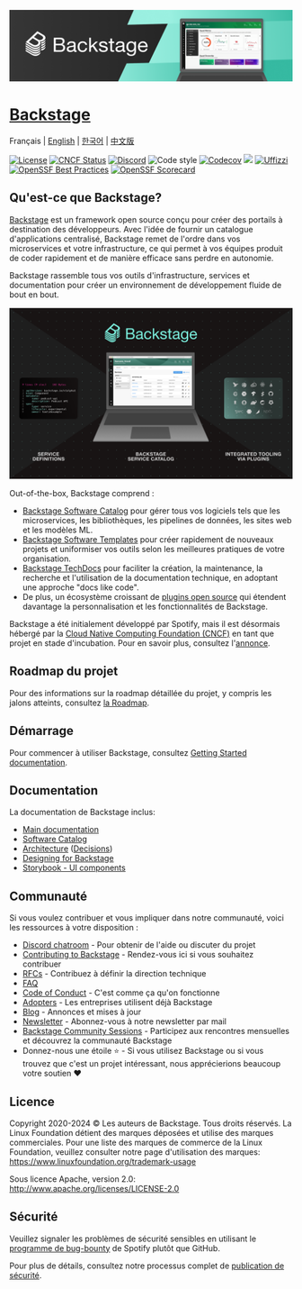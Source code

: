 [![headline](docs/assets/headline.png)](https://backstage.io/)

# [Backstage](https://backstage.io)

Français \| [English](README.md) \| [한국어](README-ko_kr.md) \| [中文版](README-zh_Hans.md)

[![License](https://img.shields.io/badge/License-Apache%202.0-blue.svg)](https://opensource.org/licenses/Apache-2.0)
[![CNCF Status](https://img.shields.io/badge/cncf%20status-incubation-blue.svg)](https://www.cncf.io/projects)
[![Discord](https://img.shields.io/discord/687207715902193673?logo=discord&label=Discord&color=5865F2&logoColor=white)](https://discord.gg/backstage-687207715902193673)
![Code style](https://img.shields.io/badge/code_style-prettier-ff69b4.svg)
[![Codecov](https://img.shields.io/codecov/c/github/backstage/backstage)](https://codecov.io/gh/backstage/backstage)
[![](https://img.shields.io/github/v/release/backstage/backstage)](https://github.com/backstage/backstage/releases)
[![Uffizzi](https://img.shields.io/endpoint?url=https%3A%2F%2Fapp.uffizzi.com%2Fapi%2Fv1%2Fpublic%2Fshields%2Fgithub.com%2Fbackstage%2Fbackstage)](https://app.uffizzi.com/ephemeral-environments/backstage/backstage)
[![OpenSSF Best Practices](https://bestpractices.coreinfrastructure.org/projects/7678/badge)](https://bestpractices.coreinfrastructure.org/projects/7678)
[![OpenSSF Scorecard](https://api.securityscorecards.dev/projects/github.com/backstage/backstage/badge)](https://securityscorecards.dev/viewer/?uri=github.com/backstage/backstage)

## Qu'est-ce que Backstage?

[Backstage](https://backstage.io/) est un framework open source conçu pour créer des portails à destination des développeurs. Avec l'idée de fournir un catalogue d'applications centralisé, Backstage remet de l'ordre dans vos microservices et votre infrastructure, ce qui permet à vos équipes produit de coder rapidement et de manière efficace sans perdre en autonomie.

Backstage rassemble tous vos outils d'infrastructure, services et documentation pour créer un environnement de développement fluide de bout en bout.

![software-catalog](docs/assets/header.png)

Out-of-the-box, Backstage comprend :

- [Backstage Software Catalog](https://backstage.io/docs/features/software-catalog/) pour gérer tous vos logiciels tels que les microservices, les bibliothèques, les pipelines de données, les sites web et les modèles ML.
- [Backstage Software Templates](https://backstage.io/docs/features/software-templates/) pour créer rapidement de nouveaux projets et uniformiser vos outils selon les meilleures pratiques de votre organisation.
- [Backstage TechDocs](https://backstage.io/docs/features/techdocs/) pour faciliter la création, la maintenance, la recherche et l'utilisation de la documentation technique, en adoptant une approche "docs like code".
- De plus, un écosystème croissant de [plugins open source](https://github.com/backstage/backstage/tree/master/plugins) qui étendent davantage la personnalisation et les fonctionnalités de Backstage.

Backstage a été initialement développé par Spotify, mais il est désormais hébergé par la [Cloud Native Computing Foundation (CNCF)](https://www.cncf.io) en tant que projet en stade d'incubation. Pour en savoir plus, consultez l'[annonce](https://backstage.io/blog/2022/03/16/backstage-turns-two#out-of-the-sandbox-and-into-incubation).

## Roadmap du projet

Pour des informations sur la roadmap détaillée du projet, y compris les jalons atteints, consultez [la Roadmap](https://backstage.io/docs/overview/roadmap).

## Démarrage

Pour commencer à utiliser Backstage, consultez [Getting Started documentation](https://backstage.io/docs/getting-started).

## Documentation

La documentation de Backstage inclus:

- [Main documentation](https://backstage.io/docs)
- [Software Catalog](https://backstage.io/docs/features/software-catalog/)
- [Architecture](https://backstage.io/docs/overview/architecture-overview) ([Decisions](https://backstage.io/docs/architecture-decisions/))
- [Designing for Backstage](https://backstage.io/docs/dls/design)
- [Storybook - UI components](https://backstage.io/storybook)

## Communauté

Si vous voulez contribuer et vous impliquer dans notre communauté, voici les ressources à votre disposition :

- [Discord chatroom](https://discord.gg/backstage-687207715902193673) - Pour obtenir de l'aide ou discuter du projet
- [Contributing to Backstage](https://github.com/backstage/backstage/blob/master/CONTRIBUTING.md) - Rendez-vous ici si vous souhaitez contribuer
- [RFCs](https://github.com/backstage/backstage/labels/rfc) - Contribuez à définir la direction technique
- [FAQ](https://backstage.io/docs/FAQ)
- [Code of Conduct](CODE_OF_CONDUCT.md) - C'est comme ça qu'on fonctionne
- [Adopters](ADOPTERS.md) - Les entreprises utilisent déjà Backstage
- [Blog](https://backstage.io/blog/) - Annonces et mises à jour
- [Newsletter](https://spoti.fi/backstagenewsletter) - Abonnez-vous à notre newsletter par mail
- [Backstage Community Sessions](https://github.com/backstage/community) - Participez aux rencontres mensuelles et découvrez la communauté Backstage
- Donnez-nous une étoile ⭐️ - Si vous utilisez Backstage ou si vous trouvez que c'est un projet intéressant, nous apprécierions beaucoup votre soutien ❤️

## Licence

Copyright 2020-2024 © Les auteurs de Backstage. Tous droits réservés. La Linux Foundation détient des marques déposées et utilise des marques commerciales. Pour une liste des marques de commerce de la Linux Foundation, veuillez consulter notre page d'utilisation des marques: https://www.linuxfoundation.org/trademark-usage

Sous licence Apache, version 2.0: http://www.apache.org/licenses/LICENSE-2.0

## Sécurité

Veuillez signaler les problèmes de sécurité sensibles en utilisant le [programme de bug-bounty](https://hackerone.com/spotify) de Spotify plutôt que GitHub.

Pour plus de détails, consultez notre processus complet de [publication de sécurité](SECURITY.md).
